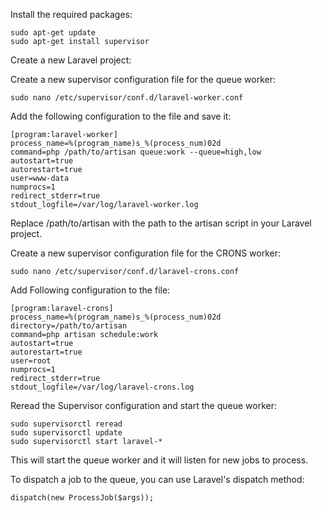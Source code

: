 Install the required packages:

```
sudo apt-get update
sudo apt-get install supervisor
```
Create a new Laravel project:

Create a new supervisor configuration file for the queue worker:

```
sudo nano /etc/supervisor/conf.d/laravel-worker.conf
```
Add the following configuration to the file and save it:

```
[program:laravel-worker]
process_name=%(program_name)s_%(process_num)02d
command=php /path/to/artisan queue:work --queue=high,low
autostart=true
autorestart=true
user=www-data
numprocs=1
redirect_stderr=true
stdout_logfile=/var/log/laravel-worker.log
```
Replace /path/to/artisan with the path to the artisan script in your Laravel project.

Create a new supervisor configuration file for the CRONS worker:

```
sudo nano /etc/supervisor/conf.d/laravel-crons.conf
```

Add Following configuration to the file:

```
[program:laravel-crons]
process_name=%(program_name)s_%(process_num)02d
directory=/path/to/artisan
command=php artisan schedule:work
autostart=true
autorestart=true
user=root
numprocs=1
redirect_stderr=true
stdout_logfile=/var/log/laravel-crons.log
```

Reread the Supervisor configuration and start the queue worker:

```
sudo supervisorctl reread
sudo supervisorctl update
sudo supervisorctl start laravel-*
```
This will start the queue worker and it will listen for new jobs to process.

To dispatch a job to the queue, you can use Laravel's dispatch method:

```
dispatch(new ProcessJob($args));
```
